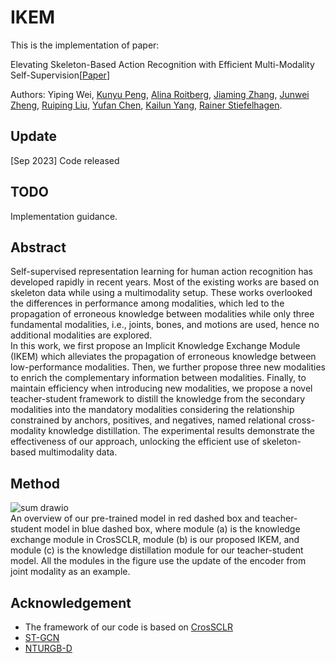 # IKEM  

This is the implementation of paper:  

Elevating Skeleton-Based Action Recognition with Efficient Multi-Modality Self-Supervision[[Paper](https://arxiv.org/pdf/2309.12009.pdf)]

Authors: Yiping Wei, [Kunyu Peng](https://www.researchgate.net/profile/Kunyu-Peng), [Alina Roitberg](https://www.researchgate.net/profile/Alina-Roitberg-2), [Jiaming Zhang](https://www.researchgate.net/profile/Jiaming-Zhang-10), [Junwei Zheng](https://www.researchgate.net/profile/Junwei-Zheng-4), [Ruiping Liu](https://www.researchgate.net/profile/Ruiping-Liu-7), [Yufan Chen](https://www.researchgate.net/profile/Yufan-Chen-27), [Kailun Yang](https://www.researchgate.net/profile/Kailun-Yang), [Rainer Stiefelhagen](https://www.researchgate.net/profile/Rainer-Stiefelhagen).  
## Update  
[Sep 2023] Code released
## TODO  
Implementation guidance.  
## Abstract  
Self-supervised representation learning for human action recognition has developed rapidly in recent years. Most of the existing works are based on skeleton data while using a multimodality setup. These works overlooked the differences in performance among modalities, which led to the propagation of erroneous knowledge between modalities while only three fundamental modalities, i.e., joints, bones, and motions are used, hence no additional modalities are explored.  
In this work, we first propose an Implicit Knowledge Exchange Module (IKEM) which alleviates the propagation of erroneous knowledge between low-performance modalities. Then, we further propose three new modalities to enrich the complementary information between modalities. Finally, to maintain efficiency when introducing new modalities, we propose a novel teacher-student framework to distill the knowledge from the secondary modalities into the mandatory modalities considering the relationship constrained by anchors, positives, and negatives, named relational cross-modality knowledge distillation. The experimental results demonstrate the effectiveness of our approach, unlocking the efficient use of skeleton-based multimodality data.
## Method  
![sum drawio](https://github.com/desehuileng0o0/IKEM/assets/92596875/0dd7d0bd-28fa-4d43-8ad1-a48a4005d0ef)  
An overview of our pre-trained model in red dashed box and teacher-student model in blue dashed box, where module (a) is the knowledge exchange module in CrosSCLR, module (b) is our proposed IKEM, and module (c) is the knowledge distillation module for our teacher-student model. All the modules in the figure use the update of the encoder from joint modality as an example.
## Acknowledgement  
* The framework of our code is based on [CrosSCLR](https://github.com/LinguoLi/CrosSCLR)
* [ST-GCN](https://github.com/yysijie/st-gcn)
* [NTURGB-D](https://github.com/shahroudy/NTURGB-D)

